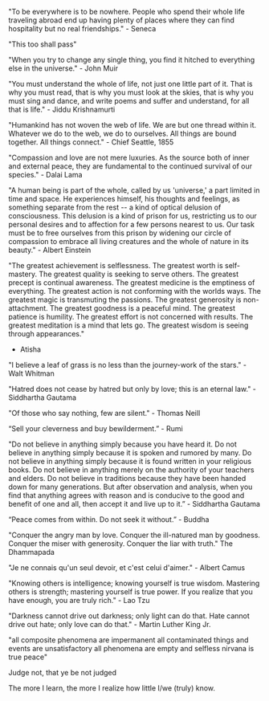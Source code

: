 "To be everywhere is to be nowhere. People who spend their whole life traveling abroad end up having plenty of places where they can find hospitality but no real friendships." - Seneca

"This too shall pass"

"When you try to change any single thing, you find it hitched to everything else in the universe." - John Muir

"You must understand the whole of life, not just one little part of it. That is why you must read, that is why you must look at the skies, that is why you must sing and dance, and write poems and suffer and understand, for all that is life." - Jiddu Krishnamurti

"Humankind has not woven the web of life. We are but one thread within it. Whatever we do to the web, we do to ourselves. All things are bound together. All things connect." - Chief Seattle, 1855

"Compassion and love are not mere luxuries. As the source both of inner and external peace, they are fundamental to the continued survival of our species." - Dalai Lama

"A human being is part of the whole, called by us 'universe,' a part limited in time and space. He experiences himself, his thoughts and feelings, as something separate from the rest -- a kind of optical delusion of consciousness. This delusion is a kind of prison for us, restricting us to our personal desires and to affection for a few persons nearest to us. Our task must be to free ourselves from this prison by widening our circle of compassion to embrace all living creatures and the whole of nature in its beauty." - Albert Einstein

"The greatest achievement is selflessness.
The greatest worth is self-mastery.
The greatest quality is seeking to serve others.
The greatest precept is continual awareness.
The greatest medicine is the emptiness of everything.
The greatest action is not conforming with the worlds ways.
The greatest magic is transmuting the passions.
The greatest generosity is non-attachment.
The greatest goodness is a peaceful mind.
The greatest patience is humility.
The greatest effort is not concerned with results.
The greatest meditation is a mind that lets go.
The greatest wisdom is seeing through appearances."
- Atisha

"I believe a leaf of grass is no less than the journey-work of the stars." - Walt Whitman

"Hatred does not cease by hatred but only by love; this is an eternal law." - Siddhartha Gautama

"Of those who say nothing, few are silent." - Thomas Neill

“Sell your cleverness and buy bewilderment.” - Rumi

"Do not believe in anything simply because you have heard it. Do not believe in anything simply because it is spoken and rumored by many. Do not believe in anything simply because it is found written in your religious books. Do not believe in anything merely on the authority of your teachers and elders. Do not believe in traditions because they have been handed down for many generations. But after observation and analysis, when you find that anything agrees with reason and is conducive to the good and benefit of one and all, then accept it and live up to it.” - Siddhartha Gautama

“Peace comes from within. Do not seek it without.” - Buddha

"Conquer the angry man by love.
Conquer the ill-natured man by goodness.
Conquer the miser with generosity.
Conquer the liar with truth."
The Dhammapada

"Je ne connais qu'un seul devoir, et c'est celui d'aimer." - Albert Camus

"Knowing others is intelligence;
knowing yourself is true wisdom.
Mastering others is strength;
mastering yourself is true power.
If you realize that you have enough,
you are truly rich." - Lao Tzu

"Darkness cannot drive out darkness; only light can do that. Hate cannot drive out hate; only love can do that." - Martin Luther King Jr.

"all composite phenomena are impermanent
all contaminated things and events are unsatisfactory
all phenomena are empty and selfless
nirvana is true peace"

Judge not, that ye be not judged

The more I learn, the more I realize how little I/we (truly) know.
